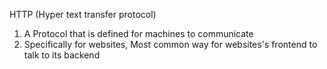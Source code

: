 HTTP (Hyper text transfer protocol)
1) A Protocol that is defined for machines to communicate
2) Specifically for websites, Most common way for websites's frontend to talk to its backend
